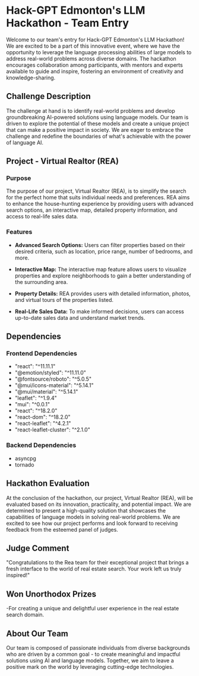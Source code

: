 # Hack-GPT Edmonton's LLM Hackathon - Team Entry

Welcome to our team's entry for Hack-GPT Edmonton's LLM Hackathon! We are excited to be a part of this innovative event, where we have the opportunity to leverage the language processing abilities of large models to address real-world problems across diverse domains. The hackathon encourages collaboration among participants, with mentors and experts available to guide and inspire, fostering an environment of creativity and knowledge-sharing.

## Challenge Description

The challenge at hand is to identify real-world problems and develop groundbreaking AI-powered solutions using language models. Our team is driven to explore the potential of these models and create a unique project that can make a positive impact in society. We are eager to embrace the challenge and redefine the boundaries of what's achievable with the power of language AI.

## Project - Virtual Realtor (REA)

### Purpose

The purpose of our project, Virtual Realtor (REA), is to simplify the search for the perfect home that suits individual needs and preferences. REA aims to enhance the house-hunting experience by providing users with advanced search options, an interactive map, detailed property information, and access to real-life sales data.

### Features

- **Advanced Search Options:** Users can filter properties based on their desired criteria, such as location, price range, number of bedrooms, and more.

- **Interactive Map:** The interactive map feature allows users to visualize properties and explore neighborhoods to gain a better understanding of the surrounding area.

- **Property Details:** REA provides users with detailed information, photos, and virtual tours of the properties listed.

- **Real-Life Sales Data:** To make informed decisions, users can access up-to-date sales data and understand market trends.

## Dependencies

### Frontend Dependencies

- "react": "^11.11.1"
- "@emotion/styled": "^11.11.0"
- "@fontsource/roboto": "^5.0.5"
- "@mui/icons-material": "^5.14.1"
- "@mui/material": "^5.14.1"
- "leaflet": "^1.9.4"
- "mui": "^0.0.1"
- "react": "^18.2.0"
- "react-dom": "^18.2.0"
- "react-leaflet": "^4.2.1"
- "react-leaflet-cluster": "^2.1.0"

### Backend Dependencies

- asyncpg
- tornado

## Hackathon Evaluation

At the conclusion of the hackathon, our project, Virtual Realtor (REA), will be evaluated based on its innovation, practicality, and potential impact. We are determined to present a high-quality solution that showcases the capabilities of language models in solving real-world problems. We are excited to see how our project performs and look forward to receiving feedback from the esteemed panel of judges.

## Judge Comment

"Congratulations to the Rea team for their exceptional project that brings a fresh interface to the world of real estate search. Your work left us truly inspired!"

## Won Unorthodox Prizes

-For creating a unique and delightful user experience in the real estate search domain.

## About Our Team

Our team is composed of passionate individuals from diverse backgrounds who are driven by a common goal - to create meaningful and impactful solutions using AI and language models. Together, we aim to leave a positive mark on the world by leveraging cutting-edge technologies.


